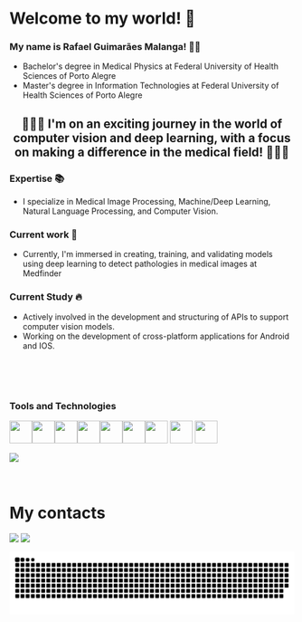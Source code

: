 # Welcome to my world! :wave:

### My name is Rafael Guimarães Malanga! :man_technologist:
* Bachelor's degree in Medical Physics at Federal University of Health Sciences of Porto Alegre
* Master's degree in Information Technologies at Federal University of Health Sciences of Porto Alegre

<div align="center">

## :rocket::rocket::rocket: I'm on an exciting journey in the world of computer vision and deep learning, with a focus on making a difference in the medical field! :rocket::rocket::rocket:

</div>

### Expertise :books:
* I specialize in Medical Image Processing, Machine/Deep Learning, Natural Language Processing, and Computer Vision.

### Current work :microscope:
* Currently, I'm immersed in creating, training, and validating models using deep learning to detect pathologies in medical images at Medfinder 

### Current Study :fire:
* Actively involved in the development and structuring of APIs to support computer vision models.
* Working on the development of cross-platform applications for Android and IOS.

<br>
<br>
<br>

### Tools and Technologies

<img src="https://cdn.jsdelivr.net/gh/devicons/devicon/icons/python/python-original.svg"  width="40" height="40"/><img src="https://cdn.jsdelivr.net/gh/devicons/devicon/icons/tensorflow/tensorflow-original.svg" width="40" height="40"/><img src="https://cdn.jsdelivr.net/gh/devicons/devicon/icons/vscode/vscode-original.svg" width="40" height="40"/><img src="https://cdn.jsdelivr.net/gh/devicons/devicon/icons/git/git-original.svg" width="40" height="40"/><img src="https://cdn.jsdelivr.net/gh/devicons/devicon/icons/latex/latex-original.svg"  width="40" height="40"/><img src="https://cdn.jsdelivr.net/gh/devicons/devicon/icons/linux/linux-original.svg"  width="40" height="40"/><img src="https://cdn.jsdelivr.net/gh/devicons/devicon/icons/matlab/matlab-original.svg"  width="40" height="40"/>
<img src="https://cdn.jsdelivr.net/gh/devicons/devicon/icons/pandas/pandas-original-wordmark.svg"  width="40" height="40"/>
<img src="https://cdn.jsdelivr.net/gh/devicons/devicon/icons/opencv/opencv-plain.svg" width="40" height="40"/>
          
          
![](https://komarev.com/ghpvc/?username=rgmalanga)

<br>


# My contacts
<div>
<a href = "mailto:rg.malanga@gmail.com"><img src="https://img.shields.io/badge/Gmail-D14836?style=for-the-badge&logo=gmail&logoColor=white" target="_blank"></a>
<a href="https://www.linkedin.com/in/rafael-guimarães-malanga" target="_blank"><img src="https://img.shields.io/badge/-LinkedIn-%230077B5?style=for-the-badge&logo=linkedin&logoColor=white" target="_blank"></a>   
</div>

![Snake animation](https://raw.githubusercontent.com/rgmalanga/rgmalanga/output/github-contribution-grid-snake-dark.svg)
